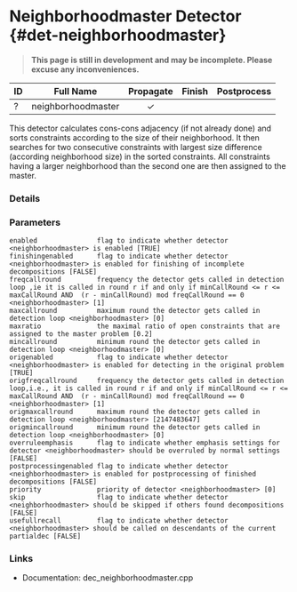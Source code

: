 # Neighborhoodmaster Detector {#det-neighborhoodmaster}
> **This page is still in development and may be incomplete. Please excuse any inconveniences.**

| ID |          Full Name          | Propagate | Finish | Postprocess |
|----|-----------------------------|:---------:|:------:|:-----------:|
| ?  | neighborhoodmaster          | ✓ |   |   |

This detector calculates cons-cons adjacency (if not already done) and sorts constraints according to the size of their neighborhood. It then searches for two consecutive constraints with largest size difference (according neighborhood size) in the sorted constraints. All constraints having a larger neighborhood than the second one are then assigned to the master.

### Details

### Parameters

    enabled               flag to indicate whether detector <neighborhoodmaster> is enabled [TRUE]
    finishingenabled      flag to indicate whether detector <neighborhoodmaster> is enabled for finishing of incomplete decompositions [FALSE]
    freqcallround         frequency the detector gets called in detection loop ,ie it is called in round r if and only if minCallRound <= r <= maxCallRound AND  (r - minCallRound) mod freqCallRound == 0 <neighborhoodmaster> [1]
    maxcallround          maximum round the detector gets called in detection loop <neighborhoodmaster> [0]
    maxratio              the maximal ratio of open constraints that are assigned to the master problem [0.2]
    mincallround          minimum round the detector gets called in detection loop <neighborhoodmaster> [0]
    origenabled           flag to indicate whether detector <neighborhoodmaster> is enabled for detecting in the original problem [TRUE]
    origfreqcallround     frequency the detector gets called in detection loop,i.e., it is called in round r if and only if minCallRound <= r <= maxCallRound AND  (r - minCallRound) mod freqCallRound == 0 <neighborhoodmaster> [1]
    origmaxcallround      maximum round the detector gets called in detection loop <neighborhoodmaster> [2147483647]
    origmincallround      minimum round the detector gets called in detection loop <neighborhoodmaster> [0]
    overruleemphasis      flag to indicate whether emphasis settings for detector <neighborhoodmaster> should be overruled by normal settings [FALSE]
    postprocessingenabled flag to indicate whether detector <neighborhoodmaster> is enabled for postprocessing of finished decompositions [FALSE]
    priority              priority of detector <neighborhoodmaster> [0]
    skip                  flag to indicate whether detector <neighborhoodmaster> should be skipped if others found decompositions [FALSE]
    usefullrecall         flag to indicate whether detector <neighborhoodmaster> should be called on descendants of the current partialdec [FALSE]


### Links
 * Documentation: dec_neighborhoodmaster.cpp

